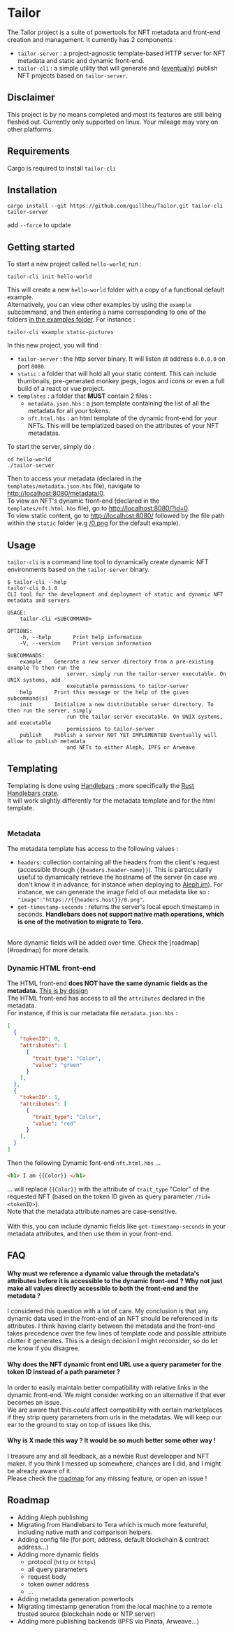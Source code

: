 # Tailor
The Tailor project is a suite of powertools for NFT metadata and front-end creation and management. It currently has 2 components :
* `tailor-server` : a project-agnostic template-based HTTP server for NFT metadata and static and dynamic front-end.
* `tailor-cli` : a simple utility that will generate and ([eventually](#roadmap)) publish NFT projects based on `tailor-server`.

## Disclaimer
This project is by no means completed and most its features are still being fleshed out.
Currently only supported on linux. Your mileage may vary on other platforms.

## Requirements
Cargo is required to install `tailor-cli`

## Installation
```shell
cargo install --git https://github.com/guillheu/Tailor.git tailor-cli tailor-server
```

add `--force` to update

## Getting started
To start a new project called `hello-world`, run :
```shell
tailor-cli init hello-world
```
This will create a new `hello-world` folder with a copy of a functional default example.<br>
Alternatively, you can view other examples by using the `example` subcommand, and then entering a name corresponding to one of the folders [in the examples folder](./examples). For instance :
```shell
tailor-cli example static-pictures
```

In this new project, you will find :
* `tailor-server` : the http server binary. It will listen at address `0.0.0.0` on port `8080`.
* `static` : a folder that will hold all your static content. This can include thumbnails, pre-generated monkey jpegs, logos and icons or even a full build of a react or vue  project.
* `templates` : a folder that **MUST** contain 2 files :
  * `metadata.json.hbs` : a json template containing the list of all the metadata for all your tokens.
  * `nft.html.hbs` : an html template of the dynamic front-end for your NFTs. This will be templatized based on the attributes of your NFT metadatas.

To start the server, simply do :
```shell
cd hello-world
./tailor-server
```
Then to access your metadata (declared in the `templates/metadata.json.hbs` file), navigate to [http://localhost:8080/metadata/0](http://localhost:8080/metadata/0).<br>
To view an NFT's dynamic front-end (declared in the `templates/nft.html.hbs` file), go to [http://localhost:8080/?id=0](http://localhost:8080/?id=0).<br>
To view static content, go to [http://localhost:8080/](http://localhost:8080/) followed by the file path within the `static` folder (e.g [/0.png](http://localhost:8080/0.png) for the default example).

## Usage
`tailor-cli` is a command line tool to dynamically create dynamic NFT environments based on the `tailor-server` binary.<br>
```shell
$ tailor-cli --help
tailor-cli 0.1.0
CLI tool for the development and deployment of static and dynamic NFT metadata and servers

USAGE:
    tailor-cli <SUBCOMMAND>

OPTIONS:
    -h, --help       Print help information
    -V, --version    Print version information

SUBCOMMANDS:
    example    Generate a new server directory from a pre-existing example To then run the
                   server, simply run the tailor-server executable. On UNIX systems, add
                   executable permissions to tailor-server
    help       Print this message or the help of the given subcommand(s)
    init       Initialize a new distributable server directory. To then run the server, simply
                   run the tailor-server executable. On UNIX systems, add executable
                   permissions to tailor-server
    publish    Publish a server NOT YET IMPLEMENTED Eventually will allow to publish metadata
                   and NFTs to either Aleph, IPFS or Arweave
```

## Templating
Templating is done using [Handlebars](https://handlebarsjs.com/) ; more specifically the [Rust Handlebars crate](https://crates.io/crates/handlebars).<br>
It will work slightly differently for the metadata template and for the html template.<br>
<br>

### Metadata
The metadata template has access to the following values :
* `headers`: collection containing all the headers from the client's request (accessible through `{{headers.header-name}}`). This is particcularily useful to dynamically retrieve the hostname of the server (in case we don't know it in advance, for instance when deploying to [Aleph.im](https://aleph.im/)). For instance, we can generate the image field of our metadata like so : `"image":"https://{{headers.host}}/0.png"`.
* `get-timestamp-seconds` : returns the server's local epoch timestamp in seconds. **Handlebars does not support native math operations, which is one of the motivation to migrate to Tera.** 
<br>
More dynamic fields will be added over time. Check the [roadmap](#roadmap) for more details.

### Dynamic HTML front-end
The HTML front-end **does NOT have the same dynamic fields as the metadata.** [This is by design](#why-must-we-reference-a-dynamic-value-through-the-metadatas-attributes-before-it-is-accessible-to-the-dynamic-front-end--why-not-just-make-all-values-directly-accessible-to-both-the-front-end-and-the-metadata)<br>
The HTML front-end has access to all the `attributes` declared in the metadata.<br>
For instance, if this is our metadata file `metadata.json.hbs` :
```json
[
  {
    "tokenID": 0,
    "attributes": [
      {
        "trait_type": "Color",
        "value": "green"
      }
    ],
  },
  {
    "tokenID": 1,
    "attributes": [
      {
        "trait_type": "Color",
        "value": "red"
      }
    ],
  }
]
```
Then the following Dynamic font-end `nft.html.hbs` ...
```html
<h1> I am {{Color}} </h1>
```
... will replace `{{Color}}` with the attribute of `trait_type` "Color" of the requested NFT (based on the token ID given as query parameter `/?id=<tokenID>`).<br>
Note that the metadata attribute names are case-sensitive.<br>
<br>
With this, you can include dynamic fields like `get-timestamp-seconds` in your metadata attributes, and then use them in your front-end.



## FAQ
#### Why must we reference a dynamic value through the metadata's attributes before it is accessible to the dynamic front-end ? Why not just make all values directly accessible to both the front-end and the metadata ?
I considered this question with a lot of care. My conclusion is that any dynamic data used in the front-end of an NFT should be referenced in its attributes. I think having clarity between the metadata and the front-end takes precedence over the few lines of template code and possible attribute clutter it generates. This is a design decision I might reconsider, so do let me know if you disagree.

#### Why does the NFT dynamic front end URL use a query parameter for the token ID instead of a path parameter ?
In order to easily maintain better compatibility with relative links in the dynamic front-end. We might consider working on an alternative if that ever becomes an issue.<br>
We are aware that this *could* affect compatibility with certain marketplaces if they strip query parameters from urls in the metadatas. We will keep our ear to the ground to stay on top of issues like this.

#### Why is X made this way ? It would be so much better some other way !
I treasure any and all feedback, as a newbie Rust developper and NFT maker. If you think I messed up somewhere, chances are I did, and I might be already aware of it.<br>
Please check the [roadmap](#roadmap) for any missing feature, or open an issue !

## Roadmap
* Adding Aleph publishing
* Migrating from Handlebars to Tera which is much more featureful, including native math and comparison helpers.
* Adding config file (for port, address, default blockchain & contract address...)
* Adding more dynamic fields
  * protocol (`http` or `https`)
  * all query parameters
  * request body
  * token owner address
  * ...
* Adding metadata generation powertools
* Migrating timestamp generation from the local machine to a remote trusted source (blockchain node or NTP server)
* Adding more publishing backends (IPFS via Pinata, Arweave...)